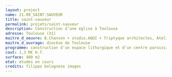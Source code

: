 ```yaml
---
layout: project
name: 21.09_SAINT-SAUVEUR
title: saint-sauveur
permalink: projets/saint-sauveur
description: Construction d’une église à Toulouse
adresse: Toulouse (31)
maitre_d_oeuvre: B.Chanson + studio.AQUI + Triptyque architectes, Atelier du dehors, Math Ingénierie, Sigma acoustisque, PEI structure
maitre_d_ouvrage: diocèse de Toulouse
programme: construction d'un espace lithurgique et d'un centre paroissiale
cout: 1,3 M€ H.T.
surface: 480 m2
etat: études en cours
credits: filippo bolognese images
---
```

